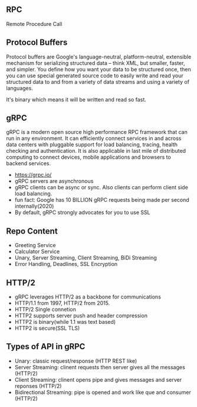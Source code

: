 ## RPC

Remote Procedure Call

## Protocol Buffers

Protocol buffers are Google's language-neutral, platform-neutral, extensible mechanism for serializing structured data – think XML, but smaller, faster, and simpler. You define how you want your data to be structured once, then you can use special generated source code to easily write and read your structured data to and from a variety of data streams and using a variety of languages.

It's binary which means it will be written and read so fast.

## gRPC

gRPC is a modern open source high performance RPC framework that can run in any environment. It can efficiently connect services in and across data centers with pluggable support for load balancing, tracing, health checking and authentication. It is also applicable in last mile of distributed computing to connect devices, mobile applications and browsers to backend services.

- https://grpc.io/
- gRPC servers are asynchronous
- gRPC clients can be async or sync. Also clients can perform client side load balancing.
- fun fact: Google has 10 BILLION gRPC requests being made per second internally(2020)
- By default, gRPC strongly advocates for you to use SSL


## Repo Content

- Greeting Service
- Calculator Service
- Unary, Server Streaming, Client Streaming, BiDi Streaming
- Error Handling, Deadlines, SSL Encryption

## HTTP/2

- gRPC leverages HTTP/2 as a backbone for communications
- HTTP/1.1 from 1997, HTTP/2 from 2015. 
- HTTP/2 Single connetion
- HTTP2 supports server push and header compression
- HTTP2 is binary(while 1.1 was text based)
- HTTP2 is secure(SSL TLS)

## Types of API in gRPC

- Unary: classic request/response (HTTP REST like)
- Server Streaming: clinent requests then server gives all the messages (HTTP/2)
- Client Streaming: clinent opens pipe and gives messages and server reponses (HTTP/2)
- Bidirectional Streaming: pipe is opened and work like que and consumer (HTTP/2)